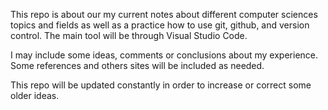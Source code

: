 This repo is about our my current notes about different computer sciences topics and fields as well as a practice how to use git, github, and version control.
The main tool will be through Visual Studio Code.

I may include some ideas, comments or conclusions about my experience. Some references and others sites will be included as needed.
 
This repo will be updated constantly in order to increase or correct some older ideas.
